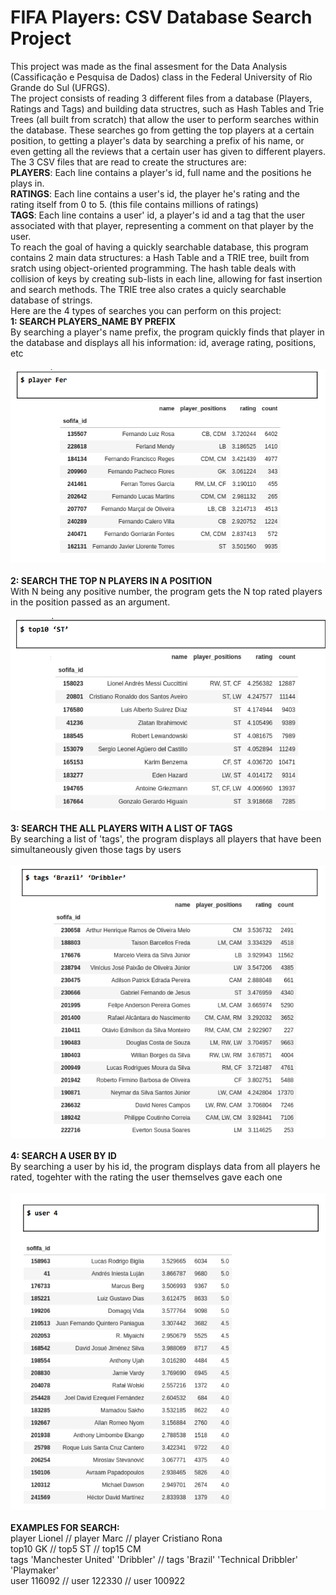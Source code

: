 # FIFA Players: CSV Database Search Project
This project was made as the final assesment for the Data Analysis (Cassificação e Pesquisa de Dados) class in the Federal University of Rio Grande do Sul (UFRGS). 
<br>
The project consists of reading 3 different files from a database (Players, Ratings and Tags) and building data structres, such as Hash Tables and Trie Trees (all built from scratch) that allow the user to perform searches within the database. These searches go from getting the top players at a certain position, to getting a player's data by searching a prefix of his name, or even getting all the reviews that a certain user has given to different players.
<br>
The 3 CSV files that are read to create the structures are: <br>
<b>PLAYERS</b>: Each line contains a player's id, full name and the positions he plays in.
<br>
<b>RATINGS</b>: Each line contains a user's id, the player he's rating and the rating itself from 0 to 5. (this file contains millions of ratings)
<br>
<b>TAGS</b>: Each line contains a user' id, a player's id and a tag that the user associated with that player, representing a comment on that player by the user.
<br>
To reach the goal of having a quickly searchable database, this program contains 2 main data structures: a Hash Table and a TRIE tree, built from sratch using object-oriented programming. The hash table deals with collision of keys by creating sub-lists in each line, allowing for fast insertion and search methods. The TRIE tree also crates a quicly searchable database of strings. <br>
Here are the 4 types of searches you can perform on this project: <br>
<b>1: SEARCH PLAYERS_NAME BY PREFIX</b> <br>
By searching a player's name prefix, the program quickly finds that player in the database and displays all his information: id, average rating, positions, etc <br>
<br>
<img src="documentacao/search_prefix.png">
<br><br>
<b>2: SEARCH THE TOP N PLAYERS IN A POSITION</b> <br>
With N being any positive number, the program gets the N top rated players in the position passed as an argument. <br><br>
<img src="documentacao/search_topn.png">
<br><br>
<b>3: SEARCH THE ALL PLAYERS WITH A LIST OF TAGS</b> <br>
By searching a list of 'tags', the program displays all players that have been simultaneously given those tags by users <br><br>
<img src="documentacao/search_tags.png">
<br><br>
<b>4: SEARCH A USER BY ID</b> <br>
By searching a user by his id, the program displays data from all players he rated, togehter with the rating the user themselves gave each one <br><br>
<img src="documentacao/search_user.png">
<br><br>
<b>EXAMPLES FOR SEARCH:</b><br>
player Lionel // player Marc // player Cristiano Rona<br>
top10 GK // top5 ST // top15 CM <br>
tags 'Manchester United' 'Dribbler' // tags 'Brazil' 'Technical Dribbler' 'Playmaker' <br>
user 116092 // user 122330 // user 100922 

